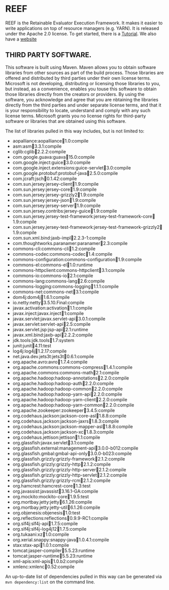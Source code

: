 REEF      
==== 

REEF is the Retainable Evaluator Execution Framework. It makes it easier to write applications on top of resource managers (e.g. YARN). It is released under the Apache 2.0 license. To get started, there is a [Tutorial](https://github.com/Microsoft-CISL/REEF/wiki/How-to-download-and-compile-REEF). We also have a [website](http://www.reef-project.org/)


THIRD PARTY SOFTWARE.
---------------------
This software is built using Maven.  Maven allows you to obtain software libraries from other sources as part of the build process.  Those libraries are offered and distributed by third parties under their own license terms.  Microsoft is not developing, distributing or licensing those libraries to you, but instead, as a convenience, enables you touse this software to obtain those libraries directly from the creators or providers.  By using the software, you acknowledge and agree that you are nbtaining the libraries directly from the third parties and under separate license terms, and that it is your responsibility to locate, understand and comply with any such license terms.  Microsoft grants you no license rights for third-party software or libraries that are obtained using this software.

The list of libraries pulled in this way includes, but is not limited to:

 * aopalliance:aopalliance:jar:1.0:compile
 * asm:asm:jar:3.3.1:compile
 * cglib:cglib:jar:2.2.2:compile
 * com.google.guava:guava:jar:15.0:compile
 * com.google.inject:guice:jar:3.0:compile
 * com.google.inject.extensions:guice-servlet:jar:3.0:compile
 * com.google.protobuf:protobuf-java:jar:2.5.0:compile
 * com.jcraft:jsch:jar:0.1.42:compile
 * com.sun.jersey:jersey-client:jar:1.9:compile
 * com.sun.jersey:jersey-core:jar:1.9:compile
 * com.sun.jersey:jersey-grizzly2:jar:1.9:compile
 * com.sun.jersey:jersey-json:jar:1.9:compile
 * com.sun.jersey:jersey-server:jar:1.9:compile
 * com.sun.jersey.contribs:jersey-guice:jar:1.9:compile
 * com.sun.jersey.jersey-test-framework:jersey-test-framework-core:jar:1.9:compile
 * com.sun.jersey.jersey-test-framework:jersey-test-framework-grizzly2:jar:1.9:compile
 * com.sun.xml.bind:jaxb-impl:jar:2.2.3-1:compile
 * com.thoughtworks.paranamer:paranamer:jar:2.3:compile
 * commons-cli:commons-cli:jar:1.2:compile
 * commons-codec:commons-codec:jar:1.4:compile
 * commons-configuration:commons-configuration:jar:1.9:compile
 * commons-el:commons-el:jar:1.0:runtime
 * commons-httpclient:commons-httpclient:jar:3.1:compile
 * commons-io:commons-io:jar:2.1:compile
 * commons-lang:commons-lang:jar:2.6:compile
 * commons-logging:commons-logging:jar:1.1.1:compile
 * commons-net:commons-net:jar:3.1:compile
 * dom4j:dom4j:jar:1.6.1:compile
 * io.netty:netty:jar:3.5.10.Final:compile
 * javax.activation:activation:jar:1.1:compile
 * javax.inject:javax.inject:jar:1:compile
 * javax.servlet:javax.servlet-api:jar:3.0.1:compile
 * javax.servlet:servlet-api:jar:2.5:compile
 * javax.servlet.jsp:jsp-api:jar:2.1:runtime
 * javax.xml.bind:jaxb-api:jar:2.2.2:compile
 * jdk.tools:jdk.tools:jar:1.7:system
 * junit:junit:jar:4.11:test
 * log4j:log4j:jar:1.2.17:compile
 * net.java.dev.jets3t:jets3t:jar:0.6.1:compile
 * org.apache.avro:avro:jar:1.7.4:compile
 * org.apache.commons:commons-compress:jar:1.4.1:compile
 * org.apache.commons:commons-math:jar:2.1:compile
 * org.apache.hadoop:hadoop-annotations:jar:2.2.0:compile
 * org.apache.hadoop:hadoop-auth:jar:2.2.0:compile
 * org.apache.hadoop:hadoop-common:jar:2.2.0:compile
 * org.apache.hadoop:hadoop-yarn-api:jar:2.2.0:compile
 * org.apache.hadoop:hadoop-yarn-client:jar:2.2.0:compile
 * org.apache.hadoop:hadoop-yarn-common:jar:2.2.0:compile
 * org.apache.zookeeper:zookeeper:jar:3.4.5:compile
 * org.codehaus.jackson:jackson-core-asl:jar:1.8.8:compile
 * org.codehaus.jackson:jackson-jaxrs:jar:1.8.3:compile
 * org.codehaus.jackson:jackson-mapper-asl:jar:1.8.8:compile
 * org.codehaus.jackson:jackson-xc:jar:1.8.3:compile
 * org.codehaus.jettison:jettison:jar:1.1:compile
 * org.glassfish:javax.servlet:jar:3.1:compile
 * org.glassfish.external:management-api:jar:3.0.0-b012:compile
 * org.glassfish.gmbal:gmbal-api-only:jar:3.0.0-b023:compile
 * org.glassfish.grizzly:grizzly-framework:jar:2.1.2:compile
 * org.glassfish.grizzly:grizzly-http:jar:2.1.2:compile
 * org.glassfish.grizzly:grizzly-http-server:jar:2.1.2:compile
 * org.glassfish.grizzly:grizzly-http-servlet:jar:2.1.2:compile
 * org.glassfish.grizzly:grizzly-rcm:jar:2.1.2:compile
 * org.hamcrest:hamcrest-core:jar:1.3:test
 * org.javassist:javassist:jar:3.16.1-GA:compile
 * org.mockito:mockito-core:jar:1.9.5:test
 * org.mortbay.jetty:jetty:jar:6.1.26:compile
 * org.mortbay.jetty:jetty-util:jar:6.1.26:compile
 * org.objenesis:objenesis:jar:1.0:test
 * org.reflections:reflections:jar:0.9.9-RC1:compile
 * org.slf4j:slf4j-api:jar:1.7.5:compile
 * org.slf4j:slf4j-log4j12:jar:1.7.5:compile
 * org.tukaani:xz:jar:1.0:compile
 * org.xerial.snappy:snappy-java:jar:1.0.4.1:compile
 * stax:stax-api:jar:1.0.1:compile
 * tomcat:jasper-compiler:jar:5.5.23:runtime
 * tomcat:jasper-runtime:jar:5.5.23:runtime
 * xml-apis:xml-apis:jar:1.0.b2:compile
 * xmlenc:xmlenc:jar:0.52:compile

An up-to-date list of dependencies pulled in this way can be generated via `mvn dependency:list` on the command line.
